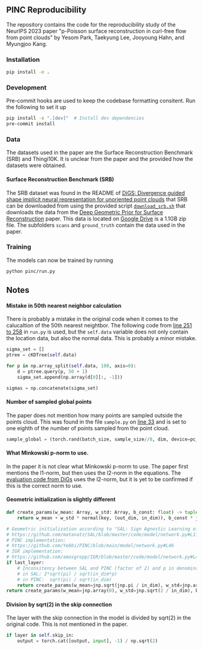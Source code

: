 ## PINC Reproducibility

The repository contains the code for the reproducibility study of the NeurIPS 2023 paper "p-Poisson surface reconstruction in curl-free flow from point clouds" by Yesom Park, Taekyung Lee, Jooyoung Hahn, and Myungjoo Kang.

### Installation

```bash
pip install -e .
```

### Development
Pre-commit hooks are used to keep the codebase formatting consitent. Run the following to set it up

```bash
pip install -e ".[dev]"  # Install dev dependencies
pre-commit install
```


### Data

The datasets used in the paper are the Surface Reconstruction Benchmark (SRB) and Thingi10K. It is unclear from the paper and the provided how the datasets were obtained.

#### Surface Reconstruction Benchmark (SRB)

The SRB dataset was found in the README of [DiGS: Divergence guided shape implicit neural representation for unoriented point clouds](https://github.com/Chumbyte/DiGS) that SRB can be downloaded from using the provided script [`download_srb.sh`](https://github.com/Chumbyte/DiGS/blob/main/data/scripts/download_srb.sh) that downloads the data from the [Deep Geometric Prior for Surface Reconstruction](https://github.com/fwilliams/deep-geometric-prior) paper. This data is located on [Google Drive](https://drive.google.com/file/d/17Elfc1TTRzIQJhaNu5m7SckBH_mdjYSe/view) is a 1.1GB zip file. The subfolders `scans` and `ground_truth` contain the data used in the paper.

### Training
The models can now be trained by running

```bash
python pinc/run.py
```

## Notes

#### Mistake in 50th nearest neighbor calculation

There is probably a mistake in the original code when it comes to the calucaltion of the 50th nearest neightbor.
The following code from [line 251 to 258](https://github.com/Yebbi/PINC/blob/main/reconstruction/run.py#L251-L258) in `run.py` is used, but the `self.data` variable
does not only contain the location data, but also the normal data. This is probably a minor mistake.

```python
sigma_set = []
ptree = cKDTree(self.data)

for p in np.array_split(self.data, 100, axis=0):
    d = ptree.query(p, 50 + 1)
    sigma_set.append(np.array(d[0][:, -1]))

sigmas = np.concatenate(sigma_set)
```

#### Number of sampled global points

The paper does not mention how many points are sampled outside the points cloud. This was found in the file
`sample.py` on [line 33](https://github.com/Yebbi/PINC/blob/main/model/sample.py#L33) and is set to one eighth of the number of points sampled from the point cloud.

```python
sample_global = (torch.rand(batch_size, sample_size//8, dim, device=pc_input.device, requires_grad=True) * (self.global_sigma * 2)) - self.global_sigma
```

#### What Minkowski p-norm to use.

In the paper it is not clear what Minkowski p-norm to use. The paper first mentions the l1-norm, but then uses the l2-norm in the equations. The [evaluation code from DiGs](https://github.com/Chumbyte/DiGS/blob/main/surface_reconstruction/compute_metrics_srb.py) uses the l2-norm, but it is yet to be confirmed if this is the correct norm to use.


#### Geometric initialization is slightly different

```python
def create_params(w_mean: Array, w_std: Array, b_const: float) -> tuple[Array, Array]:
    return w_mean + w_std * normal(key, (out_dim, in_dim)), b_const * jnp.ones(out_dim)

# Geometric initialization according to "SAL: Sign Agnostic Learning of Shapes From Raw Data"
# https://github.com/matanatz/SAL/blob/master/code/model/network.py#L112
# PINC implementation:
# https://github.com/Yebbi/PINC/blob/main/model/network.py#L46
# IGR implementation:
# https://github.com/amosgropp/IGR/blob/master/code/model/network.py#L48
if last_layer:
    # Inconsitency between SAL and PINC (factor of 2) and p in denominator
    # in SAL: 2*sqrt(pi) / sqrt(in_dim*p)
    # in PINC:  sqrt(pi) / sqrt(in_dim)
    return create_params(w_mean=jnp.sqrt(jnp.pi / in_dim), w_std=jnp.array(1e-5), b_const=-0.1)
return create_params(w_mean=jnp.array(0), w_std=jnp.sqrt(2 / in_dim), b_const=0.0)
```

#### Division by sqrt(2) in the skip connection

The layer with the skip connection in the model is divided by sqrt(2) in the original code. This is not mentioned in the paper.

```python
if layer in self.skip_in:
    output = torch.cat([output, input], -1) / np.sqrt(2)
```
